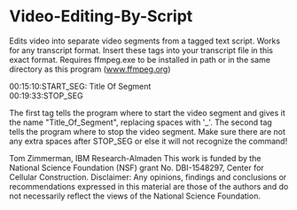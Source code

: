 # Video-Editing-By-Script

Edits video into separate video segments from a tagged text script. 
Works for any transcript format. Insert these tags into your transcript file in this exact format.
Requires ffmpeg.exe to be installed in path or in the same directory as this program (www.ffmpeg.org)

00:15:10:START_SEG: Title Of Segment   
00:19:33:STOP_SEG                   

The first tag tells the program where to start the video segment and gives it the name "Title_Of_Segment", replacing spaces with '_'.
The second tag tells the program where to stop the video segment. 
Make sure there are not any extra spaces after STOP_SEG or else it will not recognize the command!

Tom Zimmerman, IBM Research-Almaden
This work is funded by the National Science Foundation (NSF) grant No. DBI-1548297, Center for Cellular Construction.
Disclaimer:  Any opinions, findings and conclusions or recommendations expressed in this material are those of the authors and do not necessarily reflect the views of the National Science Foundation. 

